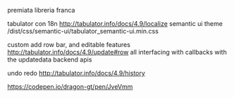 premiata libreria franca

tabulator
con 18n
http://tabulator.info/docs/4.9/localize
semantic ui theme
/dist/css/semantic-ui/tabulator_semantic-ui.min.css

custom add row bar,
and editable features
http://tabulator.info/docs/4.9/update#row
all interfacing with callbacks with the updatedata backend apis

undo redo
http://tabulator.info/docs/4.9/history

https://codepen.io/dragon-gt/pen/JveVmm
